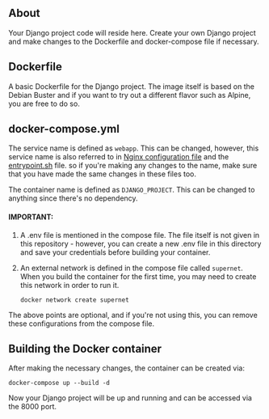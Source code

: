 ## About

Your Django project code will reside here. Create your own Django project and make changes to the Dockerfile and docker-compose file if necessary.

## Dockerfile

A basic Dockerfile for the Django project. The image itself is based on the Debian Buster and if you want to try out a different flavor such as Alpine, you are free to do so.

## docker-compose.yml

The service name is defined as `webapp`. This can be changed, however, this service name is also referred to in [Nginx configuration file](../configs/example.com.conf) and the [entrypoint.sh](./entrypoint.sh) file. so if you're making any changes to the name, make sure that you have made the same changes in these files too.

The container name is defined as `DJANGO_PROJECT`. This can be changed to anything since there's no dependency.

#### IMPORTANT:

1. A .env file is mentioned in the compose file. The file itself is not given in this repository - however, you can create a new .env file in this directory and save your credentials before building your container.

2. An external network is defined in the compose file called `supernet`. When you build the container for the first time, you may need to create this network in order to run it.

    ```
    docker network create supernet
    ```

The above points are optional, and if you're not using this, you can remove these configurations from the compose file.


## Building the Docker container

After making the necessary changes, the container can be created via:

```
docker-compose up --build -d
```

Now your Django project will be up and running and can be accessed via the 8000 port.